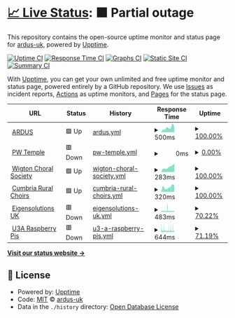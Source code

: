 # [📈 Live Status](https://ardus-uk.github.io/upptime): <!--live status--> **🟧 Partial outage**

This repository contains the open-source uptime monitor and status page for [ardus-uk](ardus.co.uk), powered by [Upptime](https://github.com/upptime/upptime).

[![Uptime CI](https://github.com/ardus-uk/upptime/workflows/Uptime%20CI/badge.svg)](https://github.com/ardus-uk/upptime/actions?query=workflow%3A%22Uptime+CI%22)
[![Response Time CI](https://github.com/ardus-uk/upptime/workflows/Response%20Time%20CI/badge.svg)](https://github.com/ardus-uk/upptime/actions?query=workflow%3A%22Response+Time+CI%22)
[![Graphs CI](https://github.com/ardus-uk/upptime/workflows/Graphs%20CI/badge.svg)](https://github.com/ardus-uk/upptime/actions?query=workflow%3A%22Graphs+CI%22)
[![Static Site CI](https://github.com/ardus-uk/upptime/workflows/Static%20Site%20CI/badge.svg)](https://github.com/ardus-uk/upptime/actions?query=workflow%3A%22Static+Site+CI%22)
[![Summary CI](https://github.com/ardus-uk/upptime/workflows/Summary%20CI/badge.svg)](https://github.com/ardus-uk/upptime/actions?query=workflow%3A%22Summary+CI%22)

With [Upptime](https://upptime.js.org), you can get your own unlimited and free uptime monitor and status page, powered entirely by a GitHub repository. We use [Issues](https://github.com/ardus-uk/upptime/issues) as incident reports, [Actions](https://github.com/ardus-uk/upptime/actions) as uptime monitors, and [Pages](https://ardus-uk.github.io/upptime) for the status page.

<!--start: status pages-->
<!-- This summary is generated by Upptime (https://github.com/upptime/upptime) -->
<!-- Do not edit this manually, your changes will be overwritten -->
<!-- prettier-ignore -->
| URL | Status | History | Response Time | Uptime |
| --- | ------ | ------- | ------------- | ------ |
| <img alt="" src="https://icons.duckduckgo.com/ip3/www.ardus.co.uk.ico" height="13"> [ARDUS](https://www.ardus.co.uk) | 🟩 Up | [ardus.yml](https://github.com/ardus-uk/upptime/commits/HEAD/history/ardus.yml) | <details><summary><img alt="Response time graph" src="./graphs/ardus/response-time-week.png" height="20"> 500ms</summary><br><a href="https://ardus-uk.github.io/upptime/history/ardus"><img alt="Response time 615" src="https://img.shields.io/endpoint?url=https%3A%2F%2Fraw.githubusercontent.com%2Fardus-uk%2Fupptime%2FHEAD%2Fapi%2Fardus%2Fresponse-time.json"></a><br><a href="https://ardus-uk.github.io/upptime/history/ardus"><img alt="24-hour response time 564" src="https://img.shields.io/endpoint?url=https%3A%2F%2Fraw.githubusercontent.com%2Fardus-uk%2Fupptime%2FHEAD%2Fapi%2Fardus%2Fresponse-time-day.json"></a><br><a href="https://ardus-uk.github.io/upptime/history/ardus"><img alt="7-day response time 500" src="https://img.shields.io/endpoint?url=https%3A%2F%2Fraw.githubusercontent.com%2Fardus-uk%2Fupptime%2FHEAD%2Fapi%2Fardus%2Fresponse-time-week.json"></a><br><a href="https://ardus-uk.github.io/upptime/history/ardus"><img alt="30-day response time 489" src="https://img.shields.io/endpoint?url=https%3A%2F%2Fraw.githubusercontent.com%2Fardus-uk%2Fupptime%2FHEAD%2Fapi%2Fardus%2Fresponse-time-month.json"></a><br><a href="https://ardus-uk.github.io/upptime/history/ardus"><img alt="1-year response time 570" src="https://img.shields.io/endpoint?url=https%3A%2F%2Fraw.githubusercontent.com%2Fardus-uk%2Fupptime%2FHEAD%2Fapi%2Fardus%2Fresponse-time-year.json"></a></details> | <details><summary><a href="https://ardus-uk.github.io/upptime/history/ardus">100.00%</a></summary><a href="https://ardus-uk.github.io/upptime/history/ardus"><img alt="All-time uptime 97.26%" src="https://img.shields.io/endpoint?url=https%3A%2F%2Fraw.githubusercontent.com%2Fardus-uk%2Fupptime%2FHEAD%2Fapi%2Fardus%2Fuptime.json"></a><br><a href="https://ardus-uk.github.io/upptime/history/ardus"><img alt="24-hour uptime 100.00%" src="https://img.shields.io/endpoint?url=https%3A%2F%2Fraw.githubusercontent.com%2Fardus-uk%2Fupptime%2FHEAD%2Fapi%2Fardus%2Fuptime-day.json"></a><br><a href="https://ardus-uk.github.io/upptime/history/ardus"><img alt="7-day uptime 100.00%" src="https://img.shields.io/endpoint?url=https%3A%2F%2Fraw.githubusercontent.com%2Fardus-uk%2Fupptime%2FHEAD%2Fapi%2Fardus%2Fuptime-week.json"></a><br><a href="https://ardus-uk.github.io/upptime/history/ardus"><img alt="30-day uptime 100.00%" src="https://img.shields.io/endpoint?url=https%3A%2F%2Fraw.githubusercontent.com%2Fardus-uk%2Fupptime%2FHEAD%2Fapi%2Fardus%2Fuptime-month.json"></a><br><a href="https://ardus-uk.github.io/upptime/history/ardus"><img alt="1-year uptime 100.00%" src="https://img.shields.io/endpoint?url=https%3A%2F%2Fraw.githubusercontent.com%2Fardus-uk%2Fupptime%2FHEAD%2Fapi%2Fardus%2Fuptime-year.json"></a></details>
| <img alt="" src="https://icons.duckduckgo.com/ip3/www.pwtemple.co.uk.ico" height="13"> [PW Temple](https://www.pwtemple.co.uk) | 🟥 Down | [pw-temple.yml](https://github.com/ardus-uk/upptime/commits/HEAD/history/pw-temple.yml) | <details><summary><img alt="Response time graph" src="./graphs/pw-temple/response-time-week.png" height="20"> 0ms</summary><br><a href="https://ardus-uk.github.io/upptime/history/pw-temple"><img alt="Response time 353" src="https://img.shields.io/endpoint?url=https%3A%2F%2Fraw.githubusercontent.com%2Fardus-uk%2Fupptime%2FHEAD%2Fapi%2Fpw-temple%2Fresponse-time.json"></a><br><a href="https://ardus-uk.github.io/upptime/history/pw-temple"><img alt="24-hour response time 0" src="https://img.shields.io/endpoint?url=https%3A%2F%2Fraw.githubusercontent.com%2Fardus-uk%2Fupptime%2FHEAD%2Fapi%2Fpw-temple%2Fresponse-time-day.json"></a><br><a href="https://ardus-uk.github.io/upptime/history/pw-temple"><img alt="7-day response time 0" src="https://img.shields.io/endpoint?url=https%3A%2F%2Fraw.githubusercontent.com%2Fardus-uk%2Fupptime%2FHEAD%2Fapi%2Fpw-temple%2Fresponse-time-week.json"></a><br><a href="https://ardus-uk.github.io/upptime/history/pw-temple"><img alt="30-day response time 0" src="https://img.shields.io/endpoint?url=https%3A%2F%2Fraw.githubusercontent.com%2Fardus-uk%2Fupptime%2FHEAD%2Fapi%2Fpw-temple%2Fresponse-time-month.json"></a><br><a href="https://ardus-uk.github.io/upptime/history/pw-temple"><img alt="1-year response time 396" src="https://img.shields.io/endpoint?url=https%3A%2F%2Fraw.githubusercontent.com%2Fardus-uk%2Fupptime%2FHEAD%2Fapi%2Fpw-temple%2Fresponse-time-year.json"></a></details> | <details><summary><a href="https://ardus-uk.github.io/upptime/history/pw-temple">0.00%</a></summary><a href="https://ardus-uk.github.io/upptime/history/pw-temple"><img alt="All-time uptime 88.05%" src="https://img.shields.io/endpoint?url=https%3A%2F%2Fraw.githubusercontent.com%2Fardus-uk%2Fupptime%2FHEAD%2Fapi%2Fpw-temple%2Fuptime.json"></a><br><a href="https://ardus-uk.github.io/upptime/history/pw-temple"><img alt="24-hour uptime 0.00%" src="https://img.shields.io/endpoint?url=https%3A%2F%2Fraw.githubusercontent.com%2Fardus-uk%2Fupptime%2FHEAD%2Fapi%2Fpw-temple%2Fuptime-day.json"></a><br><a href="https://ardus-uk.github.io/upptime/history/pw-temple"><img alt="7-day uptime 0.00%" src="https://img.shields.io/endpoint?url=https%3A%2F%2Fraw.githubusercontent.com%2Fardus-uk%2Fupptime%2FHEAD%2Fapi%2Fpw-temple%2Fuptime-week.json"></a><br><a href="https://ardus-uk.github.io/upptime/history/pw-temple"><img alt="30-day uptime 1.38%" src="https://img.shields.io/endpoint?url=https%3A%2F%2Fraw.githubusercontent.com%2Fardus-uk%2Fupptime%2FHEAD%2Fapi%2Fpw-temple%2Fuptime-month.json"></a><br><a href="https://ardus-uk.github.io/upptime/history/pw-temple"><img alt="1-year uptime 50.69%" src="https://img.shields.io/endpoint?url=https%3A%2F%2Fraw.githubusercontent.com%2Fardus-uk%2Fupptime%2FHEAD%2Fapi%2Fpw-temple%2Fuptime-year.json"></a></details>
| <img alt="" src="https://icons.duckduckgo.com/ip3/www.wigtonchoral.org.uk.ico" height="13"> [Wigton Choral Society](https://www.wigtonchoral.org.uk) | 🟩 Up | [wigton-choral-society.yml](https://github.com/ardus-uk/upptime/commits/HEAD/history/wigton-choral-society.yml) | <details><summary><img alt="Response time graph" src="./graphs/wigton-choral-society/response-time-week.png" height="20"> 283ms</summary><br><a href="https://ardus-uk.github.io/upptime/history/wigton-choral-society"><img alt="Response time 366" src="https://img.shields.io/endpoint?url=https%3A%2F%2Fraw.githubusercontent.com%2Fardus-uk%2Fupptime%2FHEAD%2Fapi%2Fwigton-choral-society%2Fresponse-time.json"></a><br><a href="https://ardus-uk.github.io/upptime/history/wigton-choral-society"><img alt="24-hour response time 476" src="https://img.shields.io/endpoint?url=https%3A%2F%2Fraw.githubusercontent.com%2Fardus-uk%2Fupptime%2FHEAD%2Fapi%2Fwigton-choral-society%2Fresponse-time-day.json"></a><br><a href="https://ardus-uk.github.io/upptime/history/wigton-choral-society"><img alt="7-day response time 283" src="https://img.shields.io/endpoint?url=https%3A%2F%2Fraw.githubusercontent.com%2Fardus-uk%2Fupptime%2FHEAD%2Fapi%2Fwigton-choral-society%2Fresponse-time-week.json"></a><br><a href="https://ardus-uk.github.io/upptime/history/wigton-choral-society"><img alt="30-day response time 313" src="https://img.shields.io/endpoint?url=https%3A%2F%2Fraw.githubusercontent.com%2Fardus-uk%2Fupptime%2FHEAD%2Fapi%2Fwigton-choral-society%2Fresponse-time-month.json"></a><br><a href="https://ardus-uk.github.io/upptime/history/wigton-choral-society"><img alt="1-year response time 348" src="https://img.shields.io/endpoint?url=https%3A%2F%2Fraw.githubusercontent.com%2Fardus-uk%2Fupptime%2FHEAD%2Fapi%2Fwigton-choral-society%2Fresponse-time-year.json"></a></details> | <details><summary><a href="https://ardus-uk.github.io/upptime/history/wigton-choral-society">100.00%</a></summary><a href="https://ardus-uk.github.io/upptime/history/wigton-choral-society"><img alt="All-time uptime 99.99%" src="https://img.shields.io/endpoint?url=https%3A%2F%2Fraw.githubusercontent.com%2Fardus-uk%2Fupptime%2FHEAD%2Fapi%2Fwigton-choral-society%2Fuptime.json"></a><br><a href="https://ardus-uk.github.io/upptime/history/wigton-choral-society"><img alt="24-hour uptime 100.00%" src="https://img.shields.io/endpoint?url=https%3A%2F%2Fraw.githubusercontent.com%2Fardus-uk%2Fupptime%2FHEAD%2Fapi%2Fwigton-choral-society%2Fuptime-day.json"></a><br><a href="https://ardus-uk.github.io/upptime/history/wigton-choral-society"><img alt="7-day uptime 100.00%" src="https://img.shields.io/endpoint?url=https%3A%2F%2Fraw.githubusercontent.com%2Fardus-uk%2Fupptime%2FHEAD%2Fapi%2Fwigton-choral-society%2Fuptime-week.json"></a><br><a href="https://ardus-uk.github.io/upptime/history/wigton-choral-society"><img alt="30-day uptime 100.00%" src="https://img.shields.io/endpoint?url=https%3A%2F%2Fraw.githubusercontent.com%2Fardus-uk%2Fupptime%2FHEAD%2Fapi%2Fwigton-choral-society%2Fuptime-month.json"></a><br><a href="https://ardus-uk.github.io/upptime/history/wigton-choral-society"><img alt="1-year uptime 100.00%" src="https://img.shields.io/endpoint?url=https%3A%2F%2Fraw.githubusercontent.com%2Fardus-uk%2Fupptime%2FHEAD%2Fapi%2Fwigton-choral-society%2Fuptime-year.json"></a></details>
| <img alt="" src="https://icons.duckduckgo.com/ip3/www.cumbria-rural-choirs.org.uk.ico" height="13"> [Cumbria Rural Choirs](https://www.cumbria-rural-choirs.org.uk) | 🟩 Up | [cumbria-rural-choirs.yml](https://github.com/ardus-uk/upptime/commits/HEAD/history/cumbria-rural-choirs.yml) | <details><summary><img alt="Response time graph" src="./graphs/cumbria-rural-choirs/response-time-week.png" height="20"> 320ms</summary><br><a href="https://ardus-uk.github.io/upptime/history/cumbria-rural-choirs"><img alt="Response time 308" src="https://img.shields.io/endpoint?url=https%3A%2F%2Fraw.githubusercontent.com%2Fardus-uk%2Fupptime%2FHEAD%2Fapi%2Fcumbria-rural-choirs%2Fresponse-time.json"></a><br><a href="https://ardus-uk.github.io/upptime/history/cumbria-rural-choirs"><img alt="24-hour response time 405" src="https://img.shields.io/endpoint?url=https%3A%2F%2Fraw.githubusercontent.com%2Fardus-uk%2Fupptime%2FHEAD%2Fapi%2Fcumbria-rural-choirs%2Fresponse-time-day.json"></a><br><a href="https://ardus-uk.github.io/upptime/history/cumbria-rural-choirs"><img alt="7-day response time 320" src="https://img.shields.io/endpoint?url=https%3A%2F%2Fraw.githubusercontent.com%2Fardus-uk%2Fupptime%2FHEAD%2Fapi%2Fcumbria-rural-choirs%2Fresponse-time-week.json"></a><br><a href="https://ardus-uk.github.io/upptime/history/cumbria-rural-choirs"><img alt="30-day response time 309" src="https://img.shields.io/endpoint?url=https%3A%2F%2Fraw.githubusercontent.com%2Fardus-uk%2Fupptime%2FHEAD%2Fapi%2Fcumbria-rural-choirs%2Fresponse-time-month.json"></a><br><a href="https://ardus-uk.github.io/upptime/history/cumbria-rural-choirs"><img alt="1-year response time 320" src="https://img.shields.io/endpoint?url=https%3A%2F%2Fraw.githubusercontent.com%2Fardus-uk%2Fupptime%2FHEAD%2Fapi%2Fcumbria-rural-choirs%2Fresponse-time-year.json"></a></details> | <details><summary><a href="https://ardus-uk.github.io/upptime/history/cumbria-rural-choirs">100.00%</a></summary><a href="https://ardus-uk.github.io/upptime/history/cumbria-rural-choirs"><img alt="All-time uptime 99.99%" src="https://img.shields.io/endpoint?url=https%3A%2F%2Fraw.githubusercontent.com%2Fardus-uk%2Fupptime%2FHEAD%2Fapi%2Fcumbria-rural-choirs%2Fuptime.json"></a><br><a href="https://ardus-uk.github.io/upptime/history/cumbria-rural-choirs"><img alt="24-hour uptime 100.00%" src="https://img.shields.io/endpoint?url=https%3A%2F%2Fraw.githubusercontent.com%2Fardus-uk%2Fupptime%2FHEAD%2Fapi%2Fcumbria-rural-choirs%2Fuptime-day.json"></a><br><a href="https://ardus-uk.github.io/upptime/history/cumbria-rural-choirs"><img alt="7-day uptime 100.00%" src="https://img.shields.io/endpoint?url=https%3A%2F%2Fraw.githubusercontent.com%2Fardus-uk%2Fupptime%2FHEAD%2Fapi%2Fcumbria-rural-choirs%2Fuptime-week.json"></a><br><a href="https://ardus-uk.github.io/upptime/history/cumbria-rural-choirs"><img alt="30-day uptime 100.00%" src="https://img.shields.io/endpoint?url=https%3A%2F%2Fraw.githubusercontent.com%2Fardus-uk%2Fupptime%2FHEAD%2Fapi%2Fcumbria-rural-choirs%2Fuptime-month.json"></a><br><a href="https://ardus-uk.github.io/upptime/history/cumbria-rural-choirs"><img alt="1-year uptime 100.00%" src="https://img.shields.io/endpoint?url=https%3A%2F%2Fraw.githubusercontent.com%2Fardus-uk%2Fupptime%2FHEAD%2Fapi%2Fcumbria-rural-choirs%2Fuptime-year.json"></a></details>
| <img alt="" src="https://icons.duckduckgo.com/ip3/www.eigensolutions.co.uk.ico" height="13"> [Eigensolutions UK](https://www.eigensolutions.co.uk) | 🟥 Down | [eigensolutions-uk.yml](https://github.com/ardus-uk/upptime/commits/HEAD/history/eigensolutions-uk.yml) | <details><summary><img alt="Response time graph" src="./graphs/eigensolutions-uk/response-time-week.png" height="20"> 483ms</summary><br><a href="https://ardus-uk.github.io/upptime/history/eigensolutions-uk"><img alt="Response time 461" src="https://img.shields.io/endpoint?url=https%3A%2F%2Fraw.githubusercontent.com%2Fardus-uk%2Fupptime%2FHEAD%2Fapi%2Feigensolutions-uk%2Fresponse-time.json"></a><br><a href="https://ardus-uk.github.io/upptime/history/eigensolutions-uk"><img alt="24-hour response time 454" src="https://img.shields.io/endpoint?url=https%3A%2F%2Fraw.githubusercontent.com%2Fardus-uk%2Fupptime%2FHEAD%2Fapi%2Feigensolutions-uk%2Fresponse-time-day.json"></a><br><a href="https://ardus-uk.github.io/upptime/history/eigensolutions-uk"><img alt="7-day response time 483" src="https://img.shields.io/endpoint?url=https%3A%2F%2Fraw.githubusercontent.com%2Fardus-uk%2Fupptime%2FHEAD%2Fapi%2Feigensolutions-uk%2Fresponse-time-week.json"></a><br><a href="https://ardus-uk.github.io/upptime/history/eigensolutions-uk"><img alt="30-day response time 459" src="https://img.shields.io/endpoint?url=https%3A%2F%2Fraw.githubusercontent.com%2Fardus-uk%2Fupptime%2FHEAD%2Fapi%2Feigensolutions-uk%2Fresponse-time-month.json"></a><br><a href="https://ardus-uk.github.io/upptime/history/eigensolutions-uk"><img alt="1-year response time 459" src="https://img.shields.io/endpoint?url=https%3A%2F%2Fraw.githubusercontent.com%2Fardus-uk%2Fupptime%2FHEAD%2Fapi%2Feigensolutions-uk%2Fresponse-time-year.json"></a></details> | <details><summary><a href="https://ardus-uk.github.io/upptime/history/eigensolutions-uk">70.22%</a></summary><a href="https://ardus-uk.github.io/upptime/history/eigensolutions-uk"><img alt="All-time uptime 99.85%" src="https://img.shields.io/endpoint?url=https%3A%2F%2Fraw.githubusercontent.com%2Fardus-uk%2Fupptime%2FHEAD%2Fapi%2Feigensolutions-uk%2Fuptime.json"></a><br><a href="https://ardus-uk.github.io/upptime/history/eigensolutions-uk"><img alt="24-hour uptime 62.32%" src="https://img.shields.io/endpoint?url=https%3A%2F%2Fraw.githubusercontent.com%2Fardus-uk%2Fupptime%2FHEAD%2Fapi%2Feigensolutions-uk%2Fuptime-day.json"></a><br><a href="https://ardus-uk.github.io/upptime/history/eigensolutions-uk"><img alt="7-day uptime 70.22%" src="https://img.shields.io/endpoint?url=https%3A%2F%2Fraw.githubusercontent.com%2Fardus-uk%2Fupptime%2FHEAD%2Fapi%2Feigensolutions-uk%2Fuptime-week.json"></a><br><a href="https://ardus-uk.github.io/upptime/history/eigensolutions-uk"><img alt="30-day uptime 92.41%" src="https://img.shields.io/endpoint?url=https%3A%2F%2Fraw.githubusercontent.com%2Fardus-uk%2Fupptime%2FHEAD%2Fapi%2Feigensolutions-uk%2Fuptime-month.json"></a><br><a href="https://ardus-uk.github.io/upptime/history/eigensolutions-uk"><img alt="1-year uptime 99.37%" src="https://img.shields.io/endpoint?url=https%3A%2F%2Fraw.githubusercontent.com%2Fardus-uk%2Fupptime%2FHEAD%2Fapi%2Feigensolutions-uk%2Fuptime-year.json"></a></details>
| <img alt="" src="https://icons.duckduckgo.com/ip3/u3a.epizy.com.ico" height="13"> [U3A Raspberry Pis](http://u3a.epizy.com/rpis) | 🟥 Down | [u3-a-raspberry-pis.yml](https://github.com/ardus-uk/upptime/commits/HEAD/history/u3-a-raspberry-pis.yml) | <details><summary><img alt="Response time graph" src="./graphs/u3-a-raspberry-pis/response-time-week.png" height="20"> 644ms</summary><br><a href="https://ardus-uk.github.io/upptime/history/u3-a-raspberry-pis"><img alt="Response time 593" src="https://img.shields.io/endpoint?url=https%3A%2F%2Fraw.githubusercontent.com%2Fardus-uk%2Fupptime%2FHEAD%2Fapi%2Fu3-a-raspberry-pis%2Fresponse-time.json"></a><br><a href="https://ardus-uk.github.io/upptime/history/u3-a-raspberry-pis"><img alt="24-hour response time 488" src="https://img.shields.io/endpoint?url=https%3A%2F%2Fraw.githubusercontent.com%2Fardus-uk%2Fupptime%2FHEAD%2Fapi%2Fu3-a-raspberry-pis%2Fresponse-time-day.json"></a><br><a href="https://ardus-uk.github.io/upptime/history/u3-a-raspberry-pis"><img alt="7-day response time 644" src="https://img.shields.io/endpoint?url=https%3A%2F%2Fraw.githubusercontent.com%2Fardus-uk%2Fupptime%2FHEAD%2Fapi%2Fu3-a-raspberry-pis%2Fresponse-time-week.json"></a><br><a href="https://ardus-uk.github.io/upptime/history/u3-a-raspberry-pis"><img alt="30-day response time 644" src="https://img.shields.io/endpoint?url=https%3A%2F%2Fraw.githubusercontent.com%2Fardus-uk%2Fupptime%2FHEAD%2Fapi%2Fu3-a-raspberry-pis%2Fresponse-time-month.json"></a><br><a href="https://ardus-uk.github.io/upptime/history/u3-a-raspberry-pis"><img alt="1-year response time 610" src="https://img.shields.io/endpoint?url=https%3A%2F%2Fraw.githubusercontent.com%2Fardus-uk%2Fupptime%2FHEAD%2Fapi%2Fu3-a-raspberry-pis%2Fresponse-time-year.json"></a></details> | <details><summary><a href="https://ardus-uk.github.io/upptime/history/u3-a-raspberry-pis">71.19%</a></summary><a href="https://ardus-uk.github.io/upptime/history/u3-a-raspberry-pis"><img alt="All-time uptime 99.85%" src="https://img.shields.io/endpoint?url=https%3A%2F%2Fraw.githubusercontent.com%2Fardus-uk%2Fupptime%2FHEAD%2Fapi%2Fu3-a-raspberry-pis%2Fuptime.json"></a><br><a href="https://ardus-uk.github.io/upptime/history/u3-a-raspberry-pis"><img alt="24-hour uptime 64.28%" src="https://img.shields.io/endpoint?url=https%3A%2F%2Fraw.githubusercontent.com%2Fardus-uk%2Fupptime%2FHEAD%2Fapi%2Fu3-a-raspberry-pis%2Fuptime-day.json"></a><br><a href="https://ardus-uk.github.io/upptime/history/u3-a-raspberry-pis"><img alt="7-day uptime 71.19%" src="https://img.shields.io/endpoint?url=https%3A%2F%2Fraw.githubusercontent.com%2Fardus-uk%2Fupptime%2FHEAD%2Fapi%2Fu3-a-raspberry-pis%2Fuptime-week.json"></a><br><a href="https://ardus-uk.github.io/upptime/history/u3-a-raspberry-pis"><img alt="30-day uptime 92.48%" src="https://img.shields.io/endpoint?url=https%3A%2F%2Fraw.githubusercontent.com%2Fardus-uk%2Fupptime%2FHEAD%2Fapi%2Fu3-a-raspberry-pis%2Fuptime-month.json"></a><br><a href="https://ardus-uk.github.io/upptime/history/u3-a-raspberry-pis"><img alt="1-year uptime 99.37%" src="https://img.shields.io/endpoint?url=https%3A%2F%2Fraw.githubusercontent.com%2Fardus-uk%2Fupptime%2FHEAD%2Fapi%2Fu3-a-raspberry-pis%2Fuptime-year.json"></a></details>

<!--end: status pages-->

[**Visit our status website →**](https://ardus-uk.github.io/upptime)

## 📄 License

- Powered by: [Upptime](https://github.com/upptime/upptime)
- Code: [MIT](./LICENSE) © [ardus-uk](ardus.co.uk)
- Data in the `./history` directory: [Open Database License](https://opendatacommons.org/licenses/odbl/1-0/)
